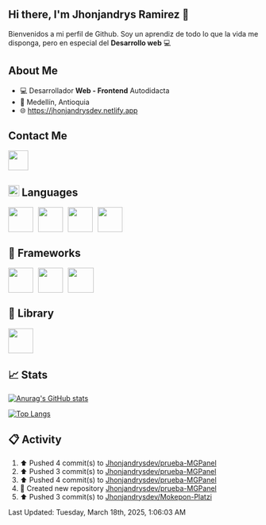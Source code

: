 ## Hi there, I'm Jhonjandrys Ramirez 👋

Bienvenidos a mi perfil de Github. Soy un aprendiz de todo lo que la vida me disponga, pero en especial del **Desarrollo web** 💻

## About Me
- 💻 Desarrollador **Web - Frontend** Autodidacta
- 📍 Medellín, Antioquia 
- 🌐 https://jhonjandrysdev.netlify.app

## Contact Me
<div style="display: flex; gap:15px;">
  <a href="https://www.linkedin.com/in/jhonjandrysdev/">
    <img src="https://cdn-icons-png.flaticon.com/256/174/174857.png" width="40px" height="40px">
  </a>
</div>

## <img src='https://cdn-icons-png.flaticon.com/256/2748/2748829.png' width='22px' height='22px'> Languages
<div style="display: flex; gap: 10px;">
  <img src="https://upload.wikimedia.org/wikipedia/commons/thumb/6/61/HTML5_logo_and_wordmark.svg/2048px-HTML5_logo_and_wordmark.svg.png" width="50px" height="50px">
  <img src="https://kintinstitute.org/wp-content/uploads/2016/03/css-logo.png" width="50px" height="50px">
  <img src="https://upload.wikimedia.org/wikipedia/commons/thumb/6/6a/JavaScript-logo.png/768px-JavaScript-logo.png" width="50px" height="50px">
  <img src="https://upload.wikimedia.org/wikipedia/commons/7/7e/Dart-logo.png" width="50px" height="50px">
</div>

## 📑 Frameworks
<div style="display: flex; gap: 10px;">
  <img src="https://logowik.com/content/uploads/images/astro-framework8396.logowik.com.webp" width="50px" height="50px">
  <img src="https://storage.googleapis.com/cms-storage-bucket/0a9a0f470b169b58b8e6.png" width="50px" height="50px">
  <img src="https://upload.wikimedia.org/wikipedia/commons/thumb/d/d5/Tailwind_CSS_Logo.svg/1024px-Tailwind_CSS_Logo.svg.png" width="52px" height="50px">
</div>

## 📑 Library
<img src="https://cdn.worldvectorlogo.com/logos/react-1.svg" width="50px" height="50px">

## 📈 Stats
[![Anurag's GitHub stats](https://github-readme-stats.vercel.app/api?username=jhonjandrysdev&hide=contribs,contribs&show_icons=true&theme=dark)](https://github.com/jhonjandrysdev/github-readme-stats) 

[![Top Langs](https://github-readme-stats.vercel.app/api/top-langs/?username=jhonjandrysdev&layout=compact&langs_true&theme=dark)](https://github.com/jhonjandrysdev/github-readme-stats)

## 📋 Activity
<!--RECENT_ACTIVITY:start-->
1. ⬆️ Pushed 4 commit(s) to [Jhonjandrysdev/prueba-MGPanel](https://github.com/Jhonjandrysdev/prueba-MGPanel)<br>
2. ⬆️ Pushed 3 commit(s) to [Jhonjandrysdev/prueba-MGPanel](https://github.com/Jhonjandrysdev/prueba-MGPanel)<br>
3. ⬆️ Pushed 4 commit(s) to [Jhonjandrysdev/prueba-MGPanel](https://github.com/Jhonjandrysdev/prueba-MGPanel)<br>
4. 📔 Created new repository [Jhonjandrysdev/prueba-MGPanel](https://github.com/Jhonjandrysdev/prueba-MGPanel)<br>
5. ⬆️ Pushed 3 commit(s) to [Jhonjandrysdev/Mokepon-Platzi](https://github.com/Jhonjandrysdev/Mokepon-Platzi)<br>
<!--RECENT_ACTIVITY:end-->
<!--RECENT_ACTIVITY:last_update-->
Last Updated: Tuesday, March 18th, 2025, 1:06:03 AM
<!--RECENT_ACTIVITY:last_update_end-->

